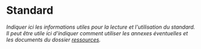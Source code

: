 # Standard

_Indiquer ici les informations utiles pour la lecture et l'utilisation du standard. Il peut être utile ici d'indiquer comment utiliser les annexes éventuelles et les documents du dossier [ressources](ressources)._
